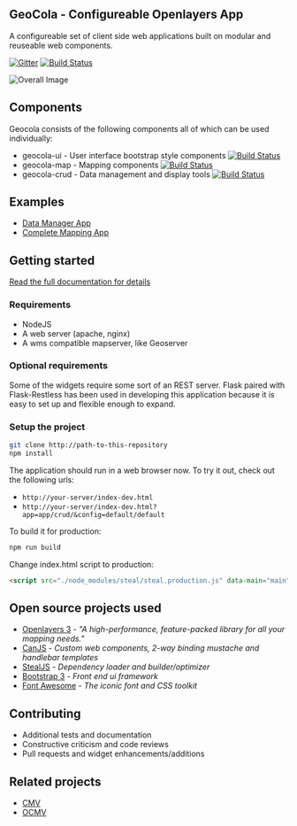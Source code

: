 <!--
@page geocola Home
@group geocola.components Components
@group geocola.providers Providers
@group geocola.types Type Definitions
-->

## GeoCola - Configureable Openlayers App

A configureable set of client side web applications built on modular and reuseable web components.

[![Gitter](https://badges.gitter.im/Join%20Chat.svg)](https://gitter.im/geocola/geocola?utm_source=badge&utm_medium=badge&utm_campaign=pr-badge)   [![Build Status](https://travis-ci.org/geocola/geocola.svg?branch=master)](https://travis-ci.org/geocola/geocola)

![Overall Image](/geocola/docs/static/img/overall-screenshot.png)

## Components

Geocola consists of the following components all of which can be used individually:

 * geocola-ui - User interface bootstrap style components [![Build Status](https://travis-ci.org/geocola/geocola-ui.svg?branch=master)](https://travis-ci.org/geocola/geocola-ui)
 * geocola-map - Mapping components [![Build Status](https://travis-ci.org/geocola/geocola-map.svg?branch=master)](https://travis-ci.org/geocola/geocola-map)
 * geocola-crud - Data management and display tools [![Build Status](https://travis-ci.org/geocola/geocola-crud.svg?branch=master)](https://travis-ci.org/geocola/geocola-crud)

## Examples

 * [Data Manager App](http://geocola.github.io/geocola/index.htmlapp=app/crud/&config=default/default)
 * [Complete Mapping App](http://geocola.github.io/geocola/index.html)

## Getting started

[Read the full documentation for details](http://geocola.github.io/geocola/docs)

### Requirements
* NodeJS
* A web server (apache, nginx)
* A wms compatible mapserver, like Geoserver

### Optional requirements
Some of the widgets require some sort of an REST server. Flask paired with
Flask-Restless has been used in developing this application because it is easy
to set up and flexible enough to expand.

### Setup the project
```bash
git clone http://path-to-this-repository
npm install
```

The application should run in a web browser now. To try it out, check out the following urls:
 * `http://your-server/index-dev.html`
 * `http://your-server/index-dev.html?app=app/crud/&config=default/default`

To build it for production:
```bash
npm run build
```

Change index.html script to production:
```html
<script src="./node_modules/steal/steal.production.js" data-main="main"></script>
```

## Open source projects used

* [Openlayers 3](http://openlayers.org/) - *"A high-performance, feature-packed library for all your mapping needs."*
* [CanJS](http://canjs.com/) - *Custom web components, 2-way binding mustache and handlebar templates*
* [StealJS](http://stealjs.com/) - *Dependency loader and builder/optimizer*
* [Bootstrap 3](http://getbootstrap.com/) - *Front end ui framework*
* [Font Awesome](https://fortawesome.github.io/Font-Awesome/) - *The iconic font and CSS toolkit*

## Contributing
* Additional tests and documentation
* Constructive criticism and code reviews
* Pull requests and widget enhancements/additions

## Related projects
 - [CMV](https://github.com/cmv/cmv-app)
 - [OCMV](https://github.com/vojvod/ocmv)
